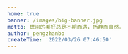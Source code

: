 ```yaml
---
home: true
banner: /images/big-banner.jpg
motto: 世间的美好总是不期而遇，恬静而自然。
author: pengzhanbo
createTime: '2022/03/26 07:46:50'
---
```


